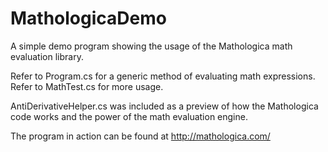 # MathologicaDemo

A simple demo program showing the usage of the Mathologica math evaluation library.

Refer to Program.cs for a generic method of evaluating math expressions. Refer to MathTest.cs for more usage. 

AntiDerivativeHelper.cs was included as a preview of how the Mathologica code works and the power of the math evaluation engine. 

The program in action can be found at http://mathologica.com/
